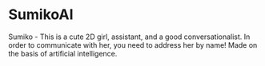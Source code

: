# SumikoAI
Sumiko - This is a cute 2D girl, assistant, and a good conversationalist.  In order to communicate with her, you need to address her by name! Made on the basis of artificial intelligence.
